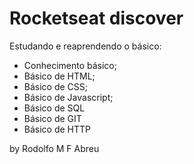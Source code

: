 # Rocketseat discover

Estudando e reaprendendo o básico:

- Conhecimento básico;
- Básico de HTML;
- Básico de CSS;
- Básico de Javascript;
- Básico de SQL
- Básico de GIT
- Básico de HTTP

by Rodolfo M F Abreu
